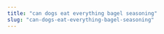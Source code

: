 ```yaml
---
title: "can dogs eat everything bagel seasoning"
slug: "can-dogs-eat-everything-bagel-seasoning"
---
```


